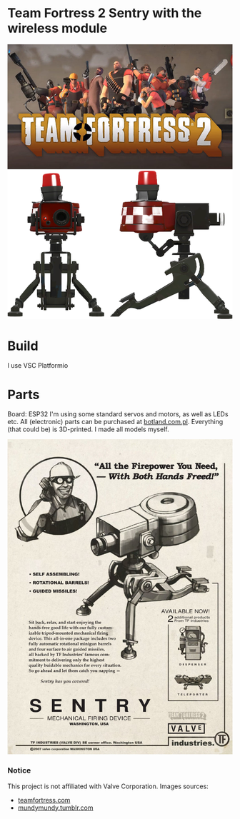 # Team Fortress 2 Sentry with the wireless module

<p align="center">
    <img src="images/banner.jpg" alt="banner" style="height=70">
    <img src="images/raw-sentry.png" alt="sentry" style="height=250">
</p>

# Build

I use VSC Platformio

# Parts

Board: ESP32
I'm using some standard servos and motors, as well as LEDs etc. 
All (electronic) parts can be purchased at [botland.com.pl](https://www.botland.com/pl).
Everything (that could be) is 3D-printed. I made all models myself.


<p align="center">
    <img src="images/manual.jpg" alt="manual"">
</p>

### Notice

This project is not affiliated with Valve Corporation.
Images sources:
- [teamfortress.com](https://www.teamfortress.com)
- [mundymundy.tumblr.com](https://mundymundy.tumblr.com/post/672858009940213760/hello-can-you-do-general-relationship-headcanons)

